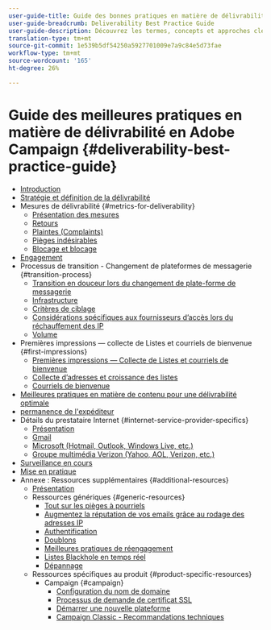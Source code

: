 ```yaml
---
user-guide-title: Guide des bonnes pratiques en matière de délivrabilité
user-guide-breadcrumb: Deliverability Best Practice Guide
user-guide-description: Découvrez les termes, concepts et approches clés de la délivrabilité qui vous permettront d’assurer la réussite de votre programme marketing.
translation-type: tm+mt
source-git-commit: 1e539b5df54250a5927701009e7a9c84e5d73fae
workflow-type: tm+mt
source-wordcount: '165'
ht-degree: 26%

---
```



# Guide des meilleures pratiques en matière de délivrabilité en Adobe Campaign {#deliverability-best-practice-guide}

+ [Introduction](/help/introduction.md)
+ [Stratégie et définition de la délivrabilité](/help/deliverability-strategy-and-definition.md)
+ Mesures de délivrabilité {#metrics-for-deliverability}
   + [Présentation des mesures](/help/metrics/metrics-overview.md)
   + [Retours](/help/metrics/bounces.md)
   + [Plaintes (Complaints)](/help/metrics/complaints.md)
   + [Pièges indésirables](/help/metrics/spam-traps.md)
   + [Blocage et blocage](/help/metrics/bulking-and-blocking.md)
+ [Engagement](/help/engagement.md)
+ Processus de transition - Changement de plateformes de messagerie {#transition-process}
   + [Transition en douceur lors du changement de plate-forme de messagerie](/help/transition-process/switching-email-platforms.md)
   + [Infrastructure](/help/transition-process/infrastructure.md)
   + [Critères de ciblage](/help/transition-process/targeting-criteria.md)
   + [Considérations spécifiques aux fournisseurs d’accès lors du réchauffement des IP](/help/transition-process/isp-specific-considerations-during-ip-warming.md)
   + [Volume](/help/transition-process/volume.md)
+ Premières impressions — collecte de Listes et courriels de bienvenue {#first-impressions}
   + [Premières impressions — Collecte de Listes et courriels de bienvenue](/help/first-impressions/introduction.md)
   + [Collecte d’adresses et croissance des listes](/help/first-impressions/address-collection-and-list-growth.md)
   + [Courriels de bienvenue](/help/first-impressions/welcome-emails.md)
+ [Meilleures pratiques en matière de contenu pour une délivrabilité optimale](/help/content-best-practices-for-optimal-delivery.md)
+ [permanence de l&#39;expéditeur](/help/sender-permanence.md)
+ Détails du prestataire Internet {#internet-service-provider-specifics}
   + [Présentation](/help/internet-service-provider-specifics/overview.md)
   + [Gmail](/help/internet-service-provider-specifics/gmail.md)
   + [Microsoft (Hotmail, Outlook, Windows Live, etc.)](/help/internet-service-provider-specifics/microsoft.md)
   + [Groupe multimédia Verizon (Yahoo, AOL, Verizon, etc.)](/help/internet-service-provider-specifics/verizon-media-group.md)
+ [Surveillance en cours](/help/ongoing-monitoring.md)
+ [Mise en pratique](/help/putting-it-in-practice.md)
+ Annexe : Ressources supplémentaires {#additional-resources}
   + [Présentation](/help/additional-resources/general-resources.md)
   + Ressources génériques {#generic-resources}
      + [Tout sur les pièges à pourriels](/help/additional-resources/all-about-spam-traps.md)
      + [Augmentez la réputation de vos emails grâce au rodage des adresses IP](/help/additional-resources/increase-reputation-with-ip-warming.md)
      + [Authentification](/help/additional-resources/authentication.md)
      + [Doublons](/help/additional-resources/duplicates.md)
      + [Meilleures pratiques de réengagement](/help/additional-resources/re-engagement.md)
      + [Listes Blackhole en temps réel](/help/additional-resources/blocklist-databases.md)
      + [Dépannage](/help/additional-resources/troubleshooting.md)
   + Ressources spécifiques au produit {#product-specific-resources}
      + Campaign {#campaign}
         + [Configuration du nom de domaine](/help/additional-resources/ac-domain-name-setup.md)
         + [Processus de demande de certificat SSL](/help/additional-resources/ac-ssl-certificate-request.md)
         + [Démarrer une nouvelle plateforme](/help/additional-resources/ac-starting-new-platform.md)
         + [Campaign Classic - Recommandations techniques](/help/additional-resources/acc-technical-recommendations.md)
